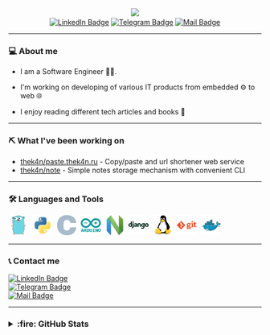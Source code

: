<div id="header" align="center">
  <img src="https://media.giphy.com/media/v1.Y2lkPTc5MGI3NjExejUwajVxcHYwYnJucjF6aWdzaDhsYnl4ZGR2bWl1aHEzMmZqbXBtMyZlcD12MV9zdGlja2Vyc19zZWFyY2gmY3Q9cw/6KirhLJyR7oMcwgJQk/giphy.gif" width="100"/>
</div>

<div id="badges" align="center">
  <a href="https://www.linkedin.com/in/thek4n">
    <img src="https://img.shields.io/badge/LinkedIn-blue?style=for-the-badge&logo=linkedin&logoColor=white" alt="LinkedIn Badge" height=25></a>
  <a href="https://t.me/thek4n">
    <img src="https://img.shields.io/badge/Telegram-blue?style=for-the-badge&logo=Telegram&logoColor=white" alt="Telegram Badge" height=25></a>
  <a href="mailto:thek4n@yandex.ru">
    <img src="https://img.shields.io/badge/Gmail-red?style=for-the-badge&logo=gmail&logoColor=white" alt="Mail Badge" height=25></a>
</div>


---


### :computer: About me
- I am a Software Engineer :man_technologist:.

- I'm working on developing of various IT products from embedded :gear: to web :globe_with_meridians:

- I enjoy reading different tech articles and books :blue_book:


---


### :pick: What I've been working on
- [thek4n/paste.thek4n.ru](https://github.com/thek4n/paste.thek4n.ru) - Copy/paste and url shortener web service
- [thek4n/note](https://github.com/thek4n/note) - Simple notes storage mechanism with convenient CLI


---


### :hammer_and_wrench: Languages and Tools
<div>
  <a href="https://go.dev/"> <img src="https://github.com/devicons/devicon/blob/master/icons/go/go-original.svg" title="Go" alt="Go" width="40" height="40"/></a>&nbsp;
  <a href="https://www.python.org/"> <img src="https://github.com/devicons/devicon/blob/master/icons/python/python-original.svg" title="Python" alt="Python" width="40" height="40"/></a>&nbsp;
  <a href="https://www.c-language.org/"> <img src="https://github.com/devicons/devicon/blob/master/icons/c/c-original.svg" title="C" alt="C" width="40" height="40"/></a>&nbsp;
  <a href="https://www.arduino.cc/"> <img src="https://github.com/devicons/devicon/blob/master/icons/arduino/arduino-original-wordmark.svg" title="Arduino" alt="Arduino" width="40" height="40"/></a>&nbsp;
  <a href="https://neovim.io/"> <img src="https://github.com/devicons/devicon/blob/master/icons/neovim/neovim-original.svg" title="Neovim" alt="Neovim" width="40" height="40"/></a>&nbsp;
  <a href="https://www.djangoproject.com/"> <img src="https://github.com/devicons/devicon/blob/master/icons/django/django-plain-wordmark.svg" title="Django" alt="Django" width="40" height="40"/></a>&nbsp;
  <a href="https://www.linuxfoundation.org/"> <img src="https://github.com/devicons/devicon/blob/master/icons/linux/linux-original.svg" title="Linux" alt="Linux" width="40" height="40"/></a>&nbsp;
  <a href="https://git-scm.com/"> <img src="https://github.com/devicons/devicon/blob/master/icons/git/git-plain-wordmark.svg" title="Git" alt="Git" width="40" height="40"/></a>&nbsp;
  <a href="https://www.docker.com/"> <img src="https://github.com/devicons/devicon/blob/master/icons/docker/docker-original.svg" title="Docker" alt="Docker" width="40" height="40"/></a>&nbsp;
</div>


---


### :telephone_receiver: Contact me
<a href="https://www.linkedin.com/in/thek4n">
  <img src="https://img.shields.io/badge/LinkedIn-white?style=for-the-badge&logo=linkedin&logoColor=black" alt="LinkedIn Badge" height=25 width=80></a>
<br>

<a href="https://t.me/thek4n">
  <img src="https://img.shields.io/badge/Telegram-white?style=for-the-badge&logo=Telegram&logoColor=black" alt="Telegram Badge" height=25 width=80></a>
<br>

<a href="mailto:thek4n@yandex.ru">
    <img src="https://img.shields.io/badge/Gmail-white?style=for-the-badge&logo=gmail&logoColor=black" alt="Mail Badge" height=25 width=80></a>


---


<h3>
<details>
  <summary>:fire: GitHub Stats</summary>
  <p></p>
  <p align="left"> <img src="https://komarev.com/ghpvc/?username=thek4n&label=Profile%20views&color=0e75b6&style=flat" alt="TheK4n" /> </p>
  <table align="center">
    <tr>
      <td><img alt="github stats" width="550px" align="left" src="https://github-readme-stats.vercel.app/api?username=thek4n&hide_border=true&count_private=false&layout=compact&hide_title=true&show_icons=true&theme=dark&icon_color=5194f0&bg_color=0d1117" /></td>
      <td><img alt="github stats" width="550px" src="https://github-readme-stats.vercel.app/api/top-langs/?username=thek4n&hide=html&layout=compact&hide_border=true&hide_title=true&theme=dark&icon_color=5194f0&bg_color=0d1117" /></td>
    </tr>
  </table>
</details>
</h3>
